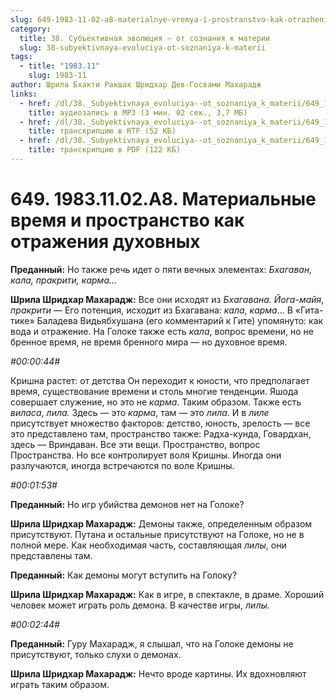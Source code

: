 ```yaml
---
slug: 649-1983-11-02-a8-materialnye-vremya-i-prostranstvo-kak-otrazheniya-duhovnyh
category:
  title: 38. Субъективная эволюция — от сознания к материи
  slug: 38-subyektivnaya-evoluciya-ot-soznaniya-k-materii
tags:
  - title: "1983.11"
    slug: 1983-11
author: Шрила Бхакти Ракшак Шридхар Дев-Госвами Махарадж
links:
  - href: /dl/38._Subyektivnaya_evoluciya--ot_soznaniya_k_materii/649_1983.11.02.A8_SridharMj_Materialnye_vremja_i_prostranstvo_kak_otrazhenija_duhovnyh.mp3
    title: аудиозапись в MP3 (3 мин. 02 сек., 3,7 МБ)
  - href: /dl/38._Subyektivnaya_evoluciya--ot_soznaniya_k_materii/649_1983.11.02.A8_SridharMj_Materialnye_vremja_i_prostranstvo_kak_otrazhenija_duhovnyh.rtf
    title: транскрипцию в RTF (52 КБ)
  - href: /dl/38._Subyektivnaya_evoluciya--ot_soznaniya_k_materii/649_1983.11.02.A8_SridharMj_Materialnye_vremja_i_prostranstvo_kak_otrazhenija_duhovnyh.pdf
    title: транскрипцию в PDF (122 КБ)
---
```


# 649. 1983.11.02.A8. Материальные время и пространство как отражения духовных

**Преданный:** Но также речь идет о пяти вечных элементах: *Бхагаван, кала, пракрити, карма…*

**Шрила Шридхар Махарадж:** Все они исходят из *Бхагавана.* *Йога-майя*, *пракрити* — Его потенция, исходит из Бхагавана: *кала*, *карма*… В «Гита-тике» Баладева Видьябхушана (его комментарий к Гите) упомянуто: как вода и отражение. На Голоке также есть *кала*, вопрос времени, но не бренное время, не время бренного мира — но духовное время.

*#00:00:44#*

Кришна растет: от детства Он переходит к юности, что предполагает время, существование времени и столь многие тенденции. Яшода совершает служение, но это не *карма*. Таким образом. Также есть *виласа*, *лила.* Здесь — это *карма*, там — это *лила*. И в *лиле* присутствует множество факторов: детство, юность, зрелость — все это представлено там, пространство также: Радха-кунда, Говардхан, здесь — Вриндаван. Все эти вещи. Пространство, вопрос Пространства. Но все контролирует воля Кришны. Иногда они разлучаются, иногда встречаются по воле Кришны.

*#00:01:53#*

**Преданный:** Но игр убийства демонов нет на Голоке?

**Шрила Шридхар Махарадж:** Демоны также, определенным образом присутствуют. Путана и остальные присутствуют на Голоке, но не в полной мере. Как необходимая часть, составляющая *лилы*, они представлены там.

**Преданный:** Как демоны могут вступить на Голоку?

**Шрила Шридхар Махарадж:** Как в игре, в спектакле, в драме. Хороший человек может играть роль демона. В качестве игры, *лилы.*

*#00:02:44#*

**Преданный:** Гуру Махарадж, я слышал, что на Голоке демоны не присутствуют, только слухи о демонах.

**Шрила Шридхар Махарадж:** Нечто вроде картины. Их вдохновляют играть таким образом.

